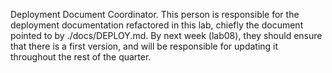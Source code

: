 Deployment Document Coordinator. 
This person is responsible for the deployment documentation refactored in this lab, chiefly the document pointed to by ./docs/DEPLOY.md. 
By next week (lab08), they should ensure that there is a first version, and will be responsible for updating it throughout the rest of the quarter.
